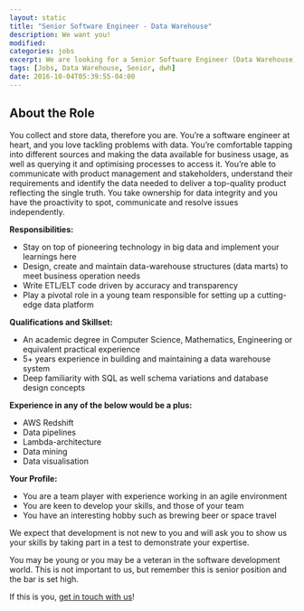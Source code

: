 ```yaml
---
layout: static
title: "Senior Software Engineer - Data Warehouse"
description: We want you!
modified:
categories: jobs
excerpt: We are looking for a Senior Software Engineer (Data Warehouse).
tags: [Jobs, Data Warehouse, Senior, dwh]
date: 2016-10-04T05:39:55-04:00
---
```

## About the Role
You collect and store data, therefore you are. 
You’re a software engineer at heart, and you love tackling problems with data. You’re comfortable tapping into different sources and making the data available for business usage, as well as querying it and optimising processes to access it. You’re able to communicate with product management and stakeholders, understand their requirements and identify the data needed to deliver a top-quality product reflecting the single truth. You take ownership for data integrity and you have the proactivity to spot, communicate and resolve issues independently. 

**Responsibilities:**

* Stay on top of pioneering technology in big data and implement your learnings here
* Design, create and maintain data-warehouse structures (data marts) to meet business operation needs
* Write ETL/ELT code driven by accuracy and transparency
* Play a pivotal role in a young team responsible for setting up a cutting-edge data platform

**Qualifications and Skillset:**

* An academic degree in Computer Science, Mathematics, Engineering or equivalent practical experience
* 5+ years experience in building and maintaining a data warehouse system
* Deep familiarity with SQL as well schema variations and database design concepts

**Experience in any of the below would be a plus:**

* AWS Redshift
* Data pipelines
* Lambda-architecture
* Data mining
* Data visualisation

**Your Profile:**

* You are a team player with experience working in an agile environment
* You are keen to develop your skills, and those of your team
* You have an interesting hobby such as brewing beer or space travel


We expect that development is not new to you and will ask you to show us your skills by taking part in a test to demonstrate your expertise. 
 
You may be young or you may be a veteran in the software development world. This is not important to us, but remember this is senior position and the bar is set high. 

If this is you, [get in touch with us](mailto:jobs@updudes.net)!
